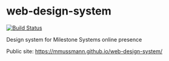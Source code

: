 # web-design-system
[![Build Status](https://travis-ci.org/mmussmann/web-design-system.svg?branch=master)](https://travis-ci.org/mmussmann/web-design-system)

Design system for Milestone Systems online presence 

Public site: https://mmussmann.github.io/web-design-system/
